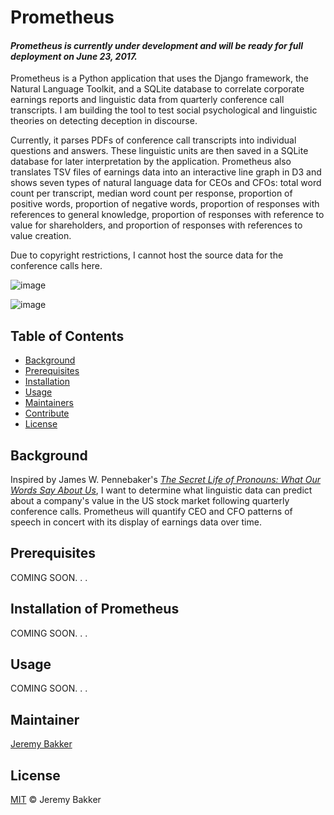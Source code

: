 # Prometheus

#### *Prometheus is currently under development and will be ready for full deployment on June 23, 2017.*

Prometheus is a Python application that uses the Django framework, the Natural Language Toolkit, and a SQLite database to correlate corporate earnings reports and linguistic data from quarterly conference call transcripts. I am building the tool to test social psychological and linguistic theories on detecting deception in discourse.

Currently, it parses PDFs of conference call transcripts into individual questions and answers. These linguistic units are then saved in a SQLite database for later interpretation by the application. Prometheus also translates TSV files of earnings data into an interactive line graph in D3 and shows seven types of natural language data for CEOs and CFOs: total word count per transcript, median word count per response, proportion of positive words, proportion of negative words, proportion of responses with references to general knowledge, proportion of responses with reference to value for shareholders, and proportion of responses with references to value creation.

Due to copyright restrictions, I cannot host the source data for the conference calls here.

![image](https://user-images.githubusercontent.com/24864800/27188860-2b2c34e8-51b5-11e7-8731-b9ad3de15b01.png)

![image](https://user-images.githubusercontent.com/24864800/27188677-8e3f7dca-51b4-11e7-93d4-5e4340574c4e.png)

## Table of Contents

- [Background](#background)
- [Prerequisites](#prerequisites)
- [Installation](#installation)
- [Usage](#usage)
- [Maintainers](#maintainers)
- [Contribute](#contribute)
- [License](#license)

## Background

Inspired by James W. Pennebaker's [_The Secret Life of Pronouns: What Our Words Say About Us_](https://www.amazon.com/Secret-Life-Pronouns-Words-About/dp/1608194965), I want to determine what linguistic data can predict about a company's value in the US stock market following quarterly conference calls. Prometheus will quantify CEO and CFO patterns of speech in concert with its display of earnings data over time.


## Prerequisites

COMING SOON. . .

## Installation of Prometheus

COMING SOON. . .

## Usage

COMING SOON. . .

## Maintainer

[Jeremy Bakker](https://github.com/JeremyBakker)

## License

[MIT](LICENSE) © Jeremy Bakker
